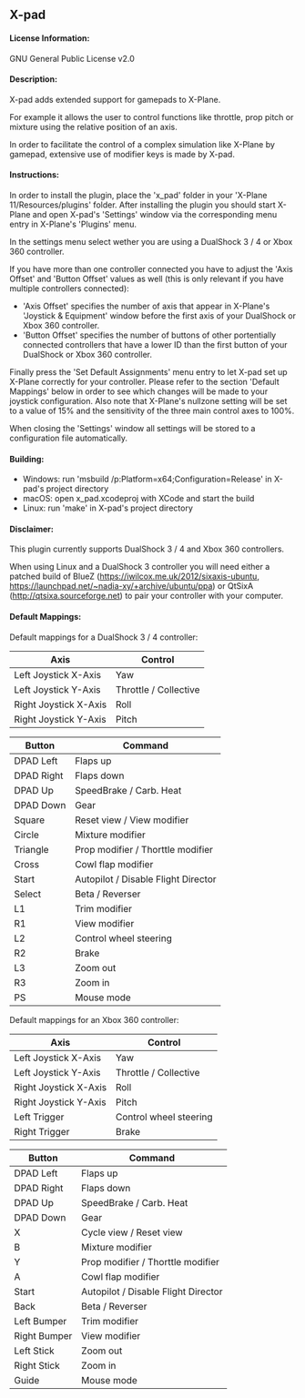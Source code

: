 ## X-pad

#### License Information:
GNU General Public License v2.0

#### Description:
X-pad adds extended support for gamepads to X-Plane.

For example it allows the user to control functions like throttle, prop pitch or mixture using the relative position of an axis.

In order to facilitate the control of a complex simulation like X-Plane by gamepad, extensive use of modifier keys is made by X-pad.

#### Instructions:
In order to install the plugin, place the 'x_pad' folder in your 'X-Plane 11/Resources/plugins' folder.
After installing the plugin you should start X-Plane and open X-pad's 'Settings' window via the corresponding menu entry in X-Plane's 'Plugins' menu.

In the settings menu select wether you are using a DualShock 3 / 4 or Xbox 360 controller.

If you have more than one controller connected you have to adjust the 'Axis Offset' and 'Button Offset' values as well (this is only relevant if you have multiple controllers connected):
- 'Axis Offset' specifies the number of axis that appear in X-Plane's 'Joystick & Equipment' window before the first axis of your DualShock or Xbox 360 controller.
- 'Button Offset' specifies the number of buttons of other portentially connected controllers that have a lower ID than the first button of your DualShock or Xbox 360 controller.

Finally press the 'Set Default Assignments' menu entry to let X-pad set up X-Plane correctly for your controller.
Please refer to the section 'Default Mappings' below in order to see which changes will be made to your joystick configuration.
Also note that X-Plane's nullzone setting will be set to a value of 15% and the sensitivity of the three main control axes to 100%.

When closing the 'Settings' window all settings will be stored to a configuration file automatically.

#### Building:
- Windows: run 'msbuild /p:Platform=x64;Configuration=Release' in X-pad's project directory
- macOS: open x_pad.xcodeproj with XCode and start the build
- Linux: run 'make' in X-pad's project directory

#### Disclaimer:
This plugin currently supports DualShock 3 / 4 and Xbox 360 controllers.

When using Linux and a DualShock 3 controller you will need either a patched build of BlueZ (https://iwilcox.me.uk/2012/sixaxis-ubuntu, https://launchpad.net/~nadia-xy/+archive/ubuntu/ppa) or QtSixA (http://qtsixa.sourceforge.net) to pair your controller with your computer.

#### Default Mappings:
Default mappings for a DualShock 3 / 4 controller:

| Axis                  | Control               |
| --------------------- | ----------------------|
| Left Joystick X-Axis  | Yaw                   |
| Left Joystick Y-Axis  | Throttle / Collective |
| Right Joystick X-Axis | Roll                  |
| Right Joystick Y-Axis | Pitch                 |

| Button     | Command                             |
| ---------- | ------------------------------------|
| DPAD Left  | Flaps up                            |
| DPAD Right | Flaps down                          |
| DPAD Up    | SpeedBrake / Carb. Heat             |
| DPAD Down  | Gear                                |
| Square     | Reset view / View modifier          |
| Circle     | Mixture modifier                    |
| Triangle   | Prop modifier / Thorttle modifier   |
| Cross      | Cowl flap modifier                  |
| Start      | Autopilot / Disable Flight Director |
| Select     | Beta / Reverser                     |
| L1         | Trim modifier                       |
| R1         | View modifier                       |
| L2         | Control wheel steering              |
| R2         | Brake                               |
| L3         | Zoom out                            |
| R3         | Zoom in                             |
| PS         | Mouse mode                          |


Default mappings for an Xbox 360 controller:

| Axis                  | Control                |
| --------------------- | ---------------------- |
| Left Joystick X-Axis  | Yaw                    |
| Left Joystick Y-Axis  | Throttle / Collective  |
| Right Joystick X-Axis | Roll                   |
| Right Joystick Y-Axis | Pitch                  |
| Left Trigger          | Control wheel steering |
| Right Trigger         | Brake                  |

| Button       | Command                             |
| -------------| ------------------------------------|
| DPAD Left    | Flaps up                            |
| DPAD Right   | Flaps down                          |
| DPAD Up      | SpeedBrake / Carb. Heat             |
| DPAD Down    | Gear                                |
| X            | Cycle view / Reset view             |
| B            | Mixture modifier                    |
| Y            | Prop modifier / Thorttle modifier   |
| A            | Cowl flap modifier                  |
| Start        | Autopilot / Disable Flight Director |
| Back         | Beta / Reverser                     |
| Left Bumper  | Trim modifier                       |
| Right Bumper | View modifier                       |
| Left Stick   | Zoom out                            |
| Right Stick  | Zoom in                             |
| Guide        | Mouse mode                          |


